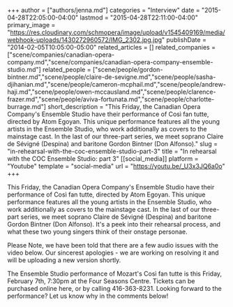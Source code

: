 +++
author = ["authors/jenna.md"]
categories = "Interview"
date = "2015-04-28T22:05:00-04:00"
lastmod = "2015-04-28T22:11:00-04:00"
primary_image = "https://res.cloudinary.com/schmopera/image/upload/v1545409169/media/webhook-uploads/1430272960572/IMG_2302.jpg.jpg"
publishDate = "2014-02-05T10:05:00-05:00"
related_articles = []
related_companies = ["scene/companies/canadian-opera-company.md","scene/companies/canadian-opera-company-ensemble-studio.md"]
related_people = ["scene/people/gordon-bintner.md","scene/people/claire-de-sevigne.md","scene/people/sasha-djihanian.md","scene/people/cameron-mcphail.md","scene/people/andrew-haji.md","scene/people/owen-mccausland.md","scene/people/clarence-frazer.md","scene/people/aviva-fortunata.md","scene/people/charlotte-burrage.md"]
short_description = "This Friday, the Canadian Opera Company&#039;s Ensemble Studio have their performance of Così fan tutte, directed by Atom Egoyan. This unique performance features all the young artists in the Ensemble Studio, who work additionally as covers to the mainstage cast. In the last of our three-part series, we meet soprano Claire de Sévigné (Despina) and baritone Gordon Bintner (Don Alfonso)."
slug = "in-rehearsal-with-the-coc-ensemble-studio-part-3"
title = "In rehearsal with the COC Ensemble Studio: part 3"
[[social_media]]
platform = "Youtube"
template = "social-media"
url = "https://youtu.be/_U3x3JQ6a0o"
+++

This Friday, the Canadian Opera Company's Ensemble Studio have their performance of Così fan tutte, directed by Atom Egoyan. This unique performance features all the young artists in the Ensemble Studio, who work additionally as covers to the mainstage cast. In the last of our three-part series, we meet soprano Claire de Sévigné (Despina) and baritone Gordon Bintner (Don Alfonso). It's a peek into their rehearsal process, and what these two young singers think of their onstage personae.

Please Note, we have been told that there are a few audio issues with the video below. Our sincerest apologies - we are working on resolving it and will be uploading a new version shortly.

The Ensemble Studio performance of Mozart's Così fan tutte is this Friday, February 7th, 7:30pm at the Four Seasons Centre. Tickets can be purchased online here, or by calling 416-363-8231. Looking forward to the performance? Let us know why in the comments below!
